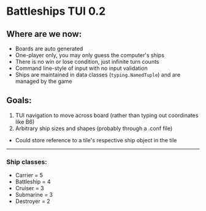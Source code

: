# Battleships TUI 0.2

## Where are we now:
- Boards are auto generated
- One-player only, you may only guess the computer's ships
- There is no win or lose condition, just infinite turn counts
- Command line-style of input with no input validation
- Ships are maintained in data classes (`typing.NamedTuple`) and are managed by the game

## Goals:
1. TUI navigation to move across board (rather than typing out coordinates like B6)
2. Arbitrary ship sizes and shapes (probably through a .conf file)
  - Could store reference to a tile's respective ship object in the tile

---

### Ship classes:
- Carrier = 5
- Battleship = 4
- Cruiser = 3
- Submarine = 3
- Destroyer = 2
